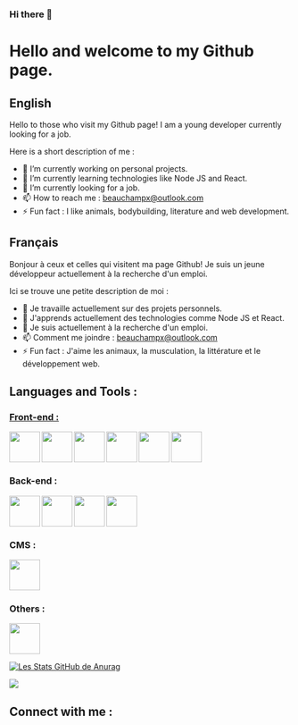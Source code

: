 ### Hi there 👋

<h1>Hello and welcome to my Github page.</h1>

<h2>English</h2>

Hello to those who visit my Github page! I am a young developer currently looking for a job.

Here is a short description of me :

- 🔭 I’m currently working on personal projects.
- 🌱 I’m currently learning technologies like Node JS and React.
- 👯 I’m currently looking for a job.
- 📫 How to reach me : beauchampx@outlook.com
- ⚡ Fun fact : I like animals, bodybuilding, literature and web development.

<h2>Français</h2>

Bonjour à ceux et celles qui visitent ma page Github! Je suis un jeune développeur actuellement à la recherche d'un emploi.

Ici se trouve une petite description de moi :

- 🔭 Je travaille actuellement sur des projets personnels.
- 🌱 J'apprends actuellement des technologies comme Node JS et React.
- 👯 Je suis actuellement à la recherche d'un emploi.
- 📫 Comment me joindre : beauchampx@outlook.com
- ⚡ Fun fact : J'aime les animaux, la musculation, la littérature et le développement web.

<h2>Languages and Tools :</h2>
<h3 style="text-decoration: underline;">Front-end :</h3>

<img align="left" width="55px" src="https://cdn.jsdelivr.net/gh/devicons/devicon/icons/html5/html5-original.svg" />

<img align="left" width="55px" src="https://cdn.jsdelivr.net/gh/devicons/devicon/icons/css3/css3-original.svg" />

<img align="left" width="55px" src="https://cdn.jsdelivr.net/gh/devicons/devicon/icons/javascript/javascript-original.svg" />

<img align="left" width="55px" src="https://cdn.jsdelivr.net/gh/devicons/devicon/icons/sass/sass-original.svg" />

<img align="left" width="55px" src="https://cdn.jsdelivr.net/gh/devicons/devicon/icons/tailwindcss/tailwindcss-plain.svg" />

<img  width="55px" src="https://cdn.jsdelivr.net/gh/devicons/devicon/icons/bootstrap/bootstrap-original.svg" />

<h3>Back-end :</h3>

<img align="left" width="55px" src="https://cdn.jsdelivr.net/gh/devicons/devicon/icons/php/php-original.svg" />

<img align="left" width="55px" src="https://cdn.jsdelivr.net/gh/devicons/devicon/icons/mysql/mysql-original-wordmark.svg" />

<img align="left" width="55px" src="https://cdn.jsdelivr.net/gh/devicons/devicon/icons/laravel/laravel-plain.svg" />

<img width="55px" src="https://cdn.jsdelivr.net/gh/devicons/devicon/icons/composer/composer-original.svg" />

<h3>CMS :</h3>

<img width="55px" src="https://cdn.jsdelivr.net/gh/devicons/devicon/icons/wordpress/wordpress-plain.svg" />

<h3>Others :</h3>

<img width="55px" src="https://cdn.jsdelivr.net/gh/devicons/devicon/icons/git/git-original.svg" />

[![Les Stats GitHub de Anurag](https://github-readme-stats.vercel.app/api?username=xavierdevweb&show_icons=true&theme=radical)](https://github.com/anuraghazra/github-readme-stats)

<a href="https://github.com/anuraghazra/github-readme-stats">
  <img align="center" src="https://github-readme-stats.vercel.app/api?username=xavierdevweb&show_icons=true&theme=radical&card_width=1000px&count_private=true&local=cn" />
</a>

<h2>Connect with me :</h2>
